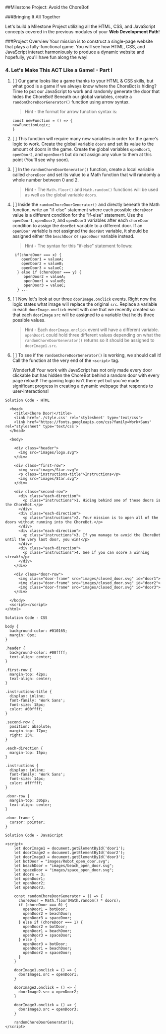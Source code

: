 ##Milestone Project: Avoid the ChoreBot!

###Bringing It All Together

Let's build a Milestone Project utilizing all the HTML, CSS, and JavaScript concepts covered in the previous modules of your **Web Development Path**! 

###Project Overview
Your mission is to construct a single-page website that plays a fully-functional game. You will see how HTML, CSS, and JavaScript interact harmoniously to produce a dynamic website and hopefully, you'll have fun along the way!

### 4. Let's Make This ACT Like a Game! - Part I

1. [ ] Our game looks like a game thanks to your HTML & CSS skills, but what good is a game if we always know where the ChoreBot is hiding? Time to put our JavaScript to work and randomly generate the door that hides the ChoreBot! Beneath our global variables, create a `randomChoreDoorGenerator()` function using arrow syntax. 

    >Hint - the format for arrow function syntax is:
    
    ```
    const newFunction = () => {
    newFunctionLogic;
    }
    ```
2. [ ] This function will require many new variables in order for the game's logic to work. Create the global variable `doors` and set its value to the amount of doors in the game. Create the global variables `openDoor1`, `openDoor2`, and `openDoor3` but do not assign any value to them at this point (You'll see why soon).

3. [ ] In the `randomChoreDoorGenerator()` function, create a local variable called `choreDoor` and set its value to a Math function that will randomly a whole number between 0 and 2. 
 
    >Hint - The `Math.floor()` and `Math.random()` functions will be used as well as the global variable `doors`.

4. [ ] Inside the `randomChoreDoorGenerator()` and directly beneath the Math function, write an "if-else" statement where each possible `choreDoor` value is a different condition for the "if-else" statement. Use the `openDoor1`, `openDoor2`, and `openDoor3` variables after each `choreDoor` condition to assign the `doorBot` variable to a different door. If an `openDoor` variable is not assigned the `doorBot` variable, it should be assigned either the `beachDoor` or `spaceDoor` variable instead.

    >Hint - The syntax for this "if-else" statement follows:
    
     ``` 
      if(choreDoor === x) {
	     openDoor1 = valueA;
	     openDoor2 = valueB;
	     openDoor3 = valueC;
	   } else if (choreDoor === y) {
	   	  openDoor2 = valueA;
	   	  openDoor1 = valueB;
	   	  openDoor3 = valueC;
	   } ...
    ```
		
5. [ ] Now let's look at our three `doorImage.onclick` events. Right now the logic states what image will replace the original `src`. Replace a variable in each `doorImage.onclick` event with one that we recently created so that each `doorImage` `src` will be assigned to a variable that holds three possible values.

    >Hint - Each `doorImage.onclick` event will have a different variable. `openDoor1` could hold three different values depending on what the `randomChoreDoorGenerator()` returns so it should be assigned to `doorImage1.src`.
    
6. [ ] To see if the `randomChoreDoorGenerator()` is working, we should call it! Call the function at the very end of the `<script>` tag. 

   Wonderful! Your work with JavaScript has not only made every door clickable but has hidden the ChoreBot behind a random door with every page reload! The gaming logic isn't there yet but you've made significant progress in creating a dynamic webpage that responds to user-interactions!

```
Solution Code - HTML

  <head>
    <title>Chore Door!</title>
    <link href='./style.css' rel='stylesheet' type='text/css'>
    <link href="https://fonts.googleapis.com/css?family=Work+Sans" rel="stylesheet" type='text/css'>
  </head>

  <body>

    <div class="header">
      <img src="images/logo.svg">
    </div>

    <div class="first-row">
      <img src="images/Star.svg">
      <p class="instructions-title">Instructions</p>
      <img src="images/Star.svg">
    </div>

    <div class="second-row">
      <div class="each-direction">
        <p class="instructions">1. Hiding behind one of these doors is the ChoreBot.</p>
      </div>
      <div class="each-direction">
        <p class="instructions">2. Your mission is to open all of the doors without running into the ChoreBot.</p>
      </div>
      <div class="each-direction">
        <p class="instructions">3. If you manage to avoid the ChoreBot until the very last door, you win!</p>
      </div>
      <div class="each-direction">
        <p class="instructions">4. See if you can score a winning streak!</p>
      </div>
    </div>

    <div class="door-row">
      <img class="door-frame" src="images/closed_door.svg" id="door1">
      <img class="door-frame" src="images/closed_door.svg" id="door2">
      <img class="door-frame" src="images/closed_door.svg" id="door3">
    </div>
    
  </body>
  <script></script>
</html>
```
```
Solution Code - CSS

body {
  background-color: #010165;
  margin: 0px;
}

.header {
  background-color: #00ffff;
  text-align: center;
}

.first-row {
  margin-top: 42px;
  text-align: center;
}

.instructions-title {
  display: inline;
  font-family: 'Work Sans';
  font-size: 18px;
  color: #00ffff;
}

.second-row {
  position: absolute;
  margin-top: 17px;
  right: 25%;
}

.each-direction {
  margin-top: 15px;
}

.instructions {
  display: inline;
  font-family: 'Work Sans';
  font-size: 14px;
  color: #ffffff;
}

.door-row {
  margin-top: 305px;
  text-align: center;
}

.door-frame {
  cursor: pointer;
}

```

```
Solution Code - JavaScript

<script>
    let doorImage1 = document.getElementById('door1');
    let doorImage2 = document.getElementById('door2');
    let doorImage3 = document.getElementById('door3');
    let botDoor = "images/Robot_open_door.svg";
    let beachDoor = "images/beach_open_door.svg";
    let spaceDoor = "images/space_open_door.svg";
    let doors = 3;
    let openDoor1;
    let openDoor2;
    let openDoor3;

    const randomChoreDoorGenerator = () => {
      choreDoor = Math.floor(Math.random() * doors);
      if (choreDoor === 0) {
        openDoor1 = botDoor;
        openDoor2 = beachDoor;
        openDoor3 = spaceDoor;
      } else if (choreDoor === 1) {
        openDoor2 = botDoor;
        openDoor1 = beachDoor;
        openDoor3 = spaceDoor;
      } else {
        openDoor3 = botDoor;
        openDoor1 = beachDoor;
        openDoor2 = spaceDoor;
      }
    }

    doorImage1.onclick = () => {
      doorImage1.src = openDoor1;
    }

    doorImage2.onclick = () => {
      doorImage2.src = openDoor2;
    }

    doorImage3.onclick = () => {
      doorImage3.src = openDoor3;
    }

    randomChoreDoorGenerator();
</script>

